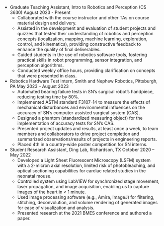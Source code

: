 - Graduate Teaching Assistant, Intro to Robotics and Perception (CS 3630) August 2023 - Present
    - Collaborated with the course instructor and other TAs on course material design and delivery.
    - Assisted in the development and evaluation of student projects and quizzes that tested their understanding of robotics and perception concepts (localization, mapping, machine learning, exploration, control, and kinematics), providing constructive feedback to enhance the quality of final deliverables.
    - Guided students in the use of robotics software tools, fostering practical skills in robot programming, sensor integration, and perception algorithms.
    - Conducted weekly office hours, providing clarification on concepts that were presented in class.
- Robotics Hardware Test Intern, Smith and Nephew Robotics, Pittsburgh, PA May 2023 – August 2023
    - Automated bearing failure tests in SN’s surgical robot’s handpiece, reducing testing time by 80%.
    - Implemented ASTM standard F3107-14 to measure the effects of mechanical disturbances and environmental influences on the accuracy of SN’s computer-assisted surgical system (CAS).
    - Designed a phantom (standardized measuring object) for the implementation of accuracy tests for SN’s CAS.
    - Presented project updates and results, at least once a week, to team members and collaborators to drive project
      completion and summarized observations/results of projects in engineering reports.
    - Placed 4th in a country-wide poster competition for SN interns.
- Student Research Assistant, Ding Lab, Richardson, TX October 2020 – May 2022
    - Developed a Light Sheet Fluorescent Microscopy (LSFM) system with a 2-micron axial resolution, limited risk of photobleaching, and optical sectioning capabilities for cardiac related studies in the neonatal mouse.
    - Controlled system using LabVIEW for synchronized stage movement, laser propagation, and image acquisition, enabling us to capture images of the heart in < 1 minute.
    - Used image processing software (e.g., Amira, ImageJ) for filtering, stitching, deconvolution, and volume rendering of generated images for ease of visualization and analysis.
    - Presented research at the 2021 BMES conference and authored a paper.
